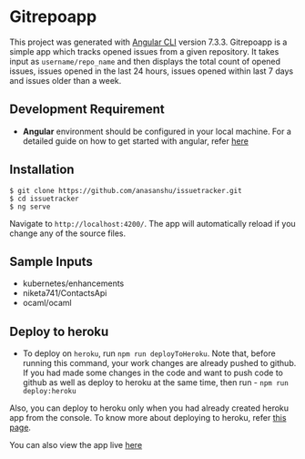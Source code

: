 # Gitrepoapp

This project was generated with [Angular CLI](https://github.com/angular/angular-cli) version 7.3.3.
Gitrepoapp is a simple app which tracks opened issues from a given repository. It takes input as
`username/repo_name` and then displays the total count of opened issues, issues opened in the last 24 
hours, issues opened within last 7 days and issues older than a week.

## Development Requirement

- **Angular** environment should be configured in your local machine. For a detailed guide on how to get started with angular, refer [here](https://angular.io/guide/quickstart)

## Installation

    $ git clone https://github.com/anasanshu/issuetracker.git
    $ cd issuetracker
    $ ng serve

Navigate to ``http://localhost:4200/``. The app will automatically reload if you change any of the source files.

## Sample Inputs 

- kubernetes/enhancements
- niketa741/ContactsApi
- ocaml/ocaml

## Deploy to heroku

- To deploy on ``heroku``, run ``npm run deployToHeroku``. Note that, before running this command, your
work changes are already pushed to github. If you had made some changes in the code and want to push
code to github as well as deploy to heroku at the same time, then run - ``npm run deploy:heroku``

Also, you can deploy to heroku only when you had already created heroku app from the console. 
To know more about deploying to heroku, refer [this page](https://devcenter.heroku.com/articles/getting-started-with-nodejs).

You can also view the app live [here](https://gitopenissue.herokuapp.com/)
